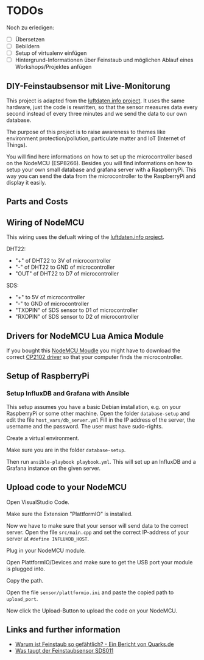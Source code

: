 # TODOs

Noch zu erledigen:

- [ ] Übersetzen
- [ ] Bebildern
- [ ] Setup of virtualenv einfügen
- [ ] Hintergrund-Informationen über Feinstaub und möglichen Ablauf eines Workshops/Projektes anfügen

## DIY-Feinstaubsensor mit Live-Monitorung

This project is adapted from the [luftdaten.info project](https://luftdaten.info). It uses the same hardware, just the code is rewritten, so that the sensor measures data every second instead of every three minutes and we send the data to our own database.

The purpose of this project is to raise awareness to themes like environment protection/pollution, particulate matter and IoT (Internet of Things).

You will find here informations on how to set up the microcontroller based on the NodeMCU (ESP8266). Besides you will find informations on how to setup your own small database and grafana server with a RaspberryPi. This way you can send the data from the microcontroller to the RaspberryPi and display it easily.

## Parts and Costs

## Wiring of NodeMCU

This wiring uses the defualt wiring of the [luftdaten.info project](https://luftdaten.info/feinstaubsensor-bauen/).

DHT22:

- "+" of DHT22 to 3V of microcontroller
- "-" of DHT22 to GND of microcontroller
- "OUT" of DHT22 to D7 of microcontroller

SDS:

- "+" to 5V of microcontroller
- "-" to GND of microcontroller
- "TXDPIN" of SDS sensor to D1 of microcontroller
- "RXDPIN" of SDS sensor to D2 of microcontroller

## Drivers for NodeMCU Lua Amica Module

If you bought this [NodeMCU Moudle](https://www.amazon.de/gp/product/B07F5FJSYZ/ref=ppx_yo_dt_b_asin_title_o00_s00?ie=UTF8&psc=1) you might have to download the correct [CP2102 driver](https://www.silabs.com/products/development-tools/software/interface#drivers) so that your computer finds the microcontroller.

## Setup of RaspberryPi

### Setup InfluxDB and Grafana with Ansible

This setup assumes you have a basic Debian installation, e.g. on your RaspberryPi or some other machine. Open the folder `database-setup` and edit the file `host_vars/db_server.yml` Fill in the IP address of the server, the username and the password. The user must have sudo-rights.

Create a virtual environment.

Make sure you are in the folder `database-setup`.

Then run `ansible-playbook playbook.yml`. This will set up an InfluxDB and a Grafana instance on the given server.

## Upload code to your NodeMCU

Open VisualStudio Code.

Make sure the Extension "PlattformIO" is installed.

Now we have to make sure that your sensor will send data to the correct server. Open the file `src/main.cpp` and set the correct IP-address of your server at `#define INFLUXDB_HOST`.

Plug in your NodeMCU module.

Open PlattformIO/Devices and make sure to get the USB port your module is plugged into.

Copy the path.

Open the file `sensor/plattformio.ini` and paste the copied path to `upload_port`.

Now click the Upload-Button to upload the code on your NodeMCU.

## Links and further information

- [Warum ist Feinstaub so gefähtlich? - Ein Bericht von Quarks.de](https://www.quarks.de/gesundheit/warum-feinstaub-so-gefaehrlich-ist/)
- [Was taugt der Feinstaubsensor SDS011](https://www.thethingsnetwork.org/community/berlin/post/was-taugen-feinstaubsensoren-aus-dem-land-des-lachelns-im-ttn-iot-lorawan-netz)
